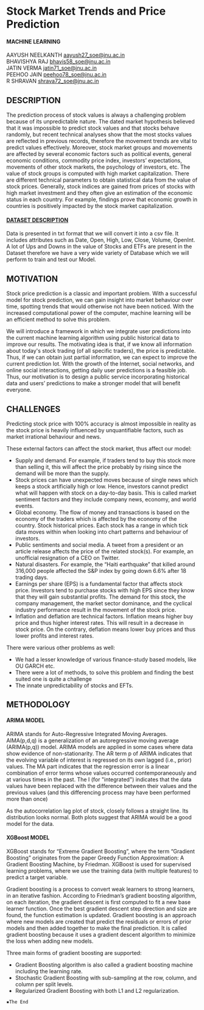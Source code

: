 # Stock Market Trends and Price Prediction

#### MACHINE LEARNING


AAYUSH NEELKANTH  aayush27_soe@jnu.ac.in <br>
BHAVISHYA RAJ  bhavis58_soe@jnu.ac.in <br>
JATIN VERMA  jatin71_soe@jnu.ac.in <br>
PEEHOO JAIN  peehoo78_soe@jnu.ac.in <br>
R SHRAVAN  shrava72_soe@jnu.ac.in <br>


## DESCRIPTION

The prediction process of stock values is always a challenging problem because of its unpredictable nature. The dated market hypothesis believed that it was impossible to predict stock values and that stocks behave randomly, but recent technical analyses show that the most stocks values are reflected in previous records, therefore the movement trends are vital to predict values effectively. Moreover, stock market groups and movements are affected by several economic factors such as political events, general economic conditions, commodity price index, investors’ expectations, movements of other stock markets, the psychology of investors, etc. The value of stock groups is computed with high market capitalization. There are different technical parameters to obtain statistical data from the value of stock prices. Generally, stock indices are gained from prices of stocks with high market investment and they often give an estimation of the economic status in each country. For example, findings prove that economic growth in countries is positively impacted by the stock market capitalization.

<a href = "https://www.kaggle.com/borismarjanovic/price-volume-data-for-all-us-stocks-etfs"><h4>DATASET DESCRIPTION</h4> </a>

Data is presented in txt format that we will convert it into a csv file. It includes attributes such as Date, Open, High, Low, Close, Volume, OpenInt. A lot of Ups and Downs in the value of Stocks and ETFs are present in the Dataset therefore we have a very wide variety of Database which we will perform to train and test our Model.

## MOTIVATION

Stock price prediction is a classic and important problem. With a successful model for stock prediction, we can gain insight into market behaviour over time, spotting trends that would otherwise not have been noticed. With the increased computational power of the computer, machine learning will be an efficient method to solve this problem.

We will introduce a framework in which we integrate user predictions into the current machine learning algorithm using public historical data to improve our results. The motivating idea is that, if we know all information about today's stock trading (of all specific traders), the price is predictable. Thus, if we can obtain just partial information, we can expect to improve the current prediction lot. With the growth of the Internet, social networks, and online social interactions, getting daily user predictions is a feasible job. Thus, our motivation is to design a public service incorporating historical data and users’ predictions to make a stronger model that will benefit everyone.


## CHALLENGES

Predicting stock price with 100% accuracy is almost impossible in reality as the stock price is heavily influenced by unquantifiable factors, such as market irrational behaviour and news.

These external factors can affect the stock market, thus affect our model:

- Supply and demand. For example, if traders tend to buy this stock more than selling it, this will affect the price probably by rising since the demand will be more than the supply.
- Stock prices can have unexpected moves because of single news which keeps a stock artificially high or low. Hence, investors cannot predict what will happen with stock on a day-to-day basis. This is called market sentiment factors and they include company news, economy, and world events.
- Global economy. The flow of money and transactions is based on the economy of the traders which is affected by the economy of the country. Stock historical prices. Each stock has a range in which tick data moves within when looking into chart patterns and behaviour of investors.
- Public sentiments and social media. A tweet from a president or an article release affects the price of the related stock(s). For example, an unofficial resignation of a CEO on Twitter.
- Natural disasters. For example, the “Haiti earthquake” that killed around 316,000 people affected the S&P index by going down 6.6% after 18 trading days.
- Earnings per share (EPS) is a fundamental factor that affects stock price. Investors tend to purchase stocks with high EPS since they know that they will gain substantial profits. The demand for this stock, the company management, the market sector dominance, and the cyclical industry performance result in the movement of the stock price.
- Inflation and deflation are technical factors. Inflation means higher buy price and thus higher interest rates. This will result in a decrease in stock price. On the contrary, deflation means lower buy prices and thus lower profits and interest rates.

There were various other problems as well:

- We had a lesser knowledge of various finance-study based models, like OU GARCH etc.
- There were a lot of methods, to solve this problem and finding the best suited one is quite a challenge
- The innate unpredictability of stocks and EFTs.


## METHODOLOGY

#### ARIMA MODEL

ARIMA stands for Auto-Regressive Integrated Moving Averages. AIMA(p,d,q) is a generalization of an autoregressive moving average (ARIMA(p,q)) model. ARIMA models are applied in some cases where data show evidence of non-stationarity. The AR term p of ARIMA indicates that the evolving variable of interest is regressed on its own lagged (i.e., prior) values. The MA part indicates that the regression error is a linear combination of error terms whose values occurred contemporaneously and at various times in the past. The I (for "integrated") indicates that the data values have been replaced with the difference between their values and the previous values (and this differencing process may have been performed more than once)

As the autocorrelation lag plot of stock, closely follows a straight line. Its distribution looks normal. Both plots suggest that ARIMA would be a good model for the data.

#### XGBoost MODEL

XGBoost stands for “Extreme Gradient Boosting”, where the term “Gradient Boosting” originates from the paper Greedy Function Approximation: A Gradient Boosting Machine, by Friedman. XGBoost is used for supervised learning problems, where we use the training data (with multiple features) to predict a target variable.

Gradient boosting is a process to convert weak learners to strong learners, in an iterative fashion. According to Friedman’s gradient boosting algorithm, on each iteration, the gradient descent is first computed to fit a new base learner function. Once the best gradient descent step direction and size are found, the function estimation is updated. Gradient boosting is an approach where new models are created that predict the residuals or errors of prior models and then added together to make the final prediction. It is called gradient boosting because it uses a gradient descent algorithm to minimize the loss when adding new models.

Three main forms of gradient boosting are supported:

- Gradient Boosting algorithm is also called a gradient boosting machine including the learning rate.
- Stochastic Gradient Boosting with sub-sampling at the row, column, and column per split levels.
- Regularized Gradient Boosting with both L1 and L2 regularization.

```
▪The End
```
